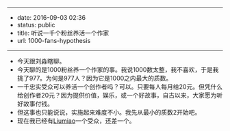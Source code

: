 - --
- date: 2016-09-03 02:36
- status: public
- title: 听说一千个粉丝养活一个作家
- url: 1000-fans-hypothesis
- --
- 今天跟刘淼瞎聊。
- 今天聊的是1000粉丝养一个作家的事。我说1000数太整，我不喜欢，于是我挑了977。为何是977人？因为它是1000之内最大的质数。
- 一千忠实受众可以养活一个创作者吗？可以。只要每人每月给20元。但凭什么给创作者20元？因为提供价值，娱乐，或一个好故事，自古以来，大家愿为听好故事付钱。
- 但这事也只能说说，实施起来难度不小。我先从最小的质数2开始吧。
- 现在我已经有[Liumiao](http://liumiao.net/)一个受众，还差一个。
